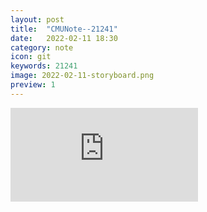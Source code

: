 ```yaml
---
layout: post
title:  "CMUNote--21241"
date:   2022-02-11 18:30
category: note
icon: git
keywords: 21241
image: 2022-02-11-storyboard.png
preview: 1
---
```

<embed src="https://yifansu1301.github.io/assets/pdf/21241.pdf" type="application/pdf"/>
